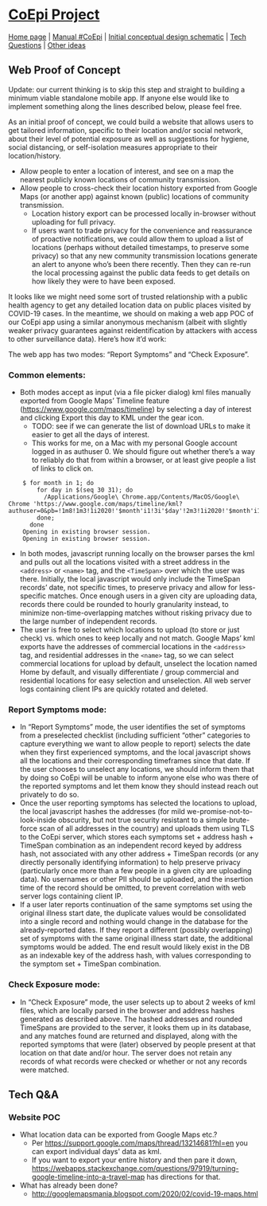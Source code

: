 # [CoEpi Project](index.md)

[Home page](https://co-epi.github.io/website/) | [Manual #CoEpi](diy.md) | [Initial conceptual design schematic](documents/flu-smart/FluSmart_Visio.pdf) | [Tech Questions](tech-questions.md) | [Other ideas](webapp-poc.md)

## Web Proof of Concept

Update: our current thinking is to skip this step and straight to building a minimum viable standalone mobile app. If anyone else would like to implement something along the lines described below, please feel free.

As an initial proof of concept, we could build a website that allows users to get tailored information, specific to their location and/or social network, about their level of potential exposure as well as suggestions for hygiene, social distancing, or self-isolation measures appropriate to their location/history.
* Allow people to enter a location of interest, and see on a map the nearest publicly known locations of community transmission.
* Allow people to cross-check their location history exported from Google Maps (or another app) against known (public) locations of community transmission.
  * Location history export can be processed locally in-browser without uploading for full privacy.
  * If users want to trade privacy for the convenience and reassurance of proactive notifications, we could allow them to upload a list of locations (perhaps without detailed timestamps, to preserve some privacy) so that any new community transmission locations generate an alert to anyone who’s been there recently. Then they can re-run the local processing against the public data feeds to get details on how likely they were to have been exposed.

It looks like we might need some sort of trusted relationship with a public health agency to get any detailed location data on public places visited by COVID-19 cases. In the meantime, we should on making a web app POC of our CoEpi app using a similar anonymous mechanism (albeit with slightly weaker privacy guarantees against reidentification by attackers with access to other surveillance data). Here’s how it’d work:

The web app has two modes: “Report Symptoms” and “Check Exposure”.

### Common elements:
* Both modes accept as input (via a file picker dialog) kml files manually exported from Google Maps’ Timeline feature (https://www.google.com/maps/timeline) by selecting a day of interest and clicking Export this day to KML under the gear icon. 
  * TODO: see if we can generate the list of download URLs to make it easier to get all the days of interest.
  * This works for me, on a Mac with my personal Google account logged in as authuser 0. We should figure out whether there’s a way to reliably do that from within a browser, or at least give people a list of links to click on.
```
    $ for month in 1; do
        for day in $(seq 30 31); do
          /Applications/Google\ Chrome.app/Contents/MacOS/Google\ Chrome 'https://www.google.com/maps/timeline/kml?authuser=0&pb=!1m8!1m3!1i2020!'$month'i1!3i'$day'!2m3!1i2020!'$month'i1!3i'$day;
        done;
      done
    Opening in existing browser session.
    Opening in existing browser session.
```
* In both modes, javascript running locally on the browser parses the kml and pulls out all the locations visited with a street address in the `<address>` or `<name>` tag, and the `<TimeSpan>` over which the user was there. Initially, the local javascript would only include the TimeSpan records’ date, not specific times, to preserve privacy and allow for less-specific matches. Once enough users in a given city are uploading data, records there could be rounded to hourly granularity instead, to minimize non-time-overlapping matches without risking privacy due to the large number of independent records.
* The user is free to select which locations to upload (to store or just check) vs. which ones to keep locally and not match. Google Maps’ kml exports have the addresses of commercial locations in the `<address>` tag, and residential addresses in the `<name>` tag, so we can select commercial locations for upload by default, unselect the location named Home by default, and visually differentiate / group commercial and residential locations for easy selection and unselection. 
All web server logs containing client IPs are quickly rotated and deleted.

### Report Symptoms mode:
* In “Report Symptoms” mode, the user identifies the set of symptoms from a preselected checklist (including sufficient “other” categories to capture everything we want to allow people to report) selects the date when they first experienced symptoms, and the local javascript shows all the locations and their corresponding timeframes since that date. If the user chooses to unselect any locations, we should inform them that by doing so CoEpi will be unable to inform anyone else who was there of the reported symptoms and let them know they should instead reach out privately to do so.
* Once the user reporting symptoms has selected the locations to upload, the local javascript hashes the addresses (for mild we-promise-not-to-look-inside obscurity, but not true security resistant to a simple brute-force scan of all addresses in the country) and uploads them using TLS to the CoEpi server, which stores each symptoms set + address hash + TimeSpan combination as an independent record keyed by address hash, not associated with any other address + TimeSpan records (or any directly personally identifying information) to help preserve privacy (particularly once more than a few people in a given city are uploading data). No usernames or other PII should be uploaded, and the insertion time of the record should be omitted, to prevent correlation with web server logs containing client IP.
* If a user later reports continuation of the same symptoms set using the original illness start date, the duplicate values would be consolidated into a single record and nothing would change in the database for the already-reported dates. If they report a different (possibly overlapping) set of symptoms with the same original illness start date, the additional symptoms would be added. The end result would likely exist in the DB as an indexable key of the address hash, with values corresponding to the symptom set + TimeSpan combination.

### Check Exposure mode:
* In “Check Exposure” mode, the user selects up to about 2 weeks of kml files, which are locally parsed in the browser and address hashes generated as described above. The hashed addresses and rounded TimeSpans are provided to the server, it looks them up in its database, and any matches found are returned and displayed, along with the reported symptoms that were (later) observed by people present at that location on that date and/or hour. The server does not retain any records of what records were checked or whether or not any records were matched.


## Tech Q&A

### Website POC
* What location data can be exported from Google Maps etc.?
  * Per <https://support.google.com/maps/thread/13214681?hl=en> you can export individual days' data as kml.
  * If you want to export your entire history and then pare it down, <https://webapps.stackexchange.com/questions/97919/turning-google-timeline-into-a-travel-map> has directions for that.
* What has already been done?
  * <http://googlemapsmania.blogspot.com/2020/02/covid-19-maps.html>
